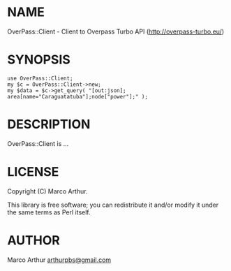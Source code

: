 # NAME

OverPass::Client - Client to Overpass Turbo API (http://overpass-turbo.eu/)

# SYNOPSIS

    use OverPass::Client;
    my $c = OverPass::Client->new;
    my $data = $c->get_query( "[out:json]; area[name="Caraguatatuba"];node["power"];" );

# DESCRIPTION

OverPass::Client is ...

# LICENSE

Copyright (C) Marco Arthur.

This library is free software; you can redistribute it and/or modify
it under the same terms as Perl itself.

# AUTHOR

Marco Arthur <arthurpbs@gmail.com>
